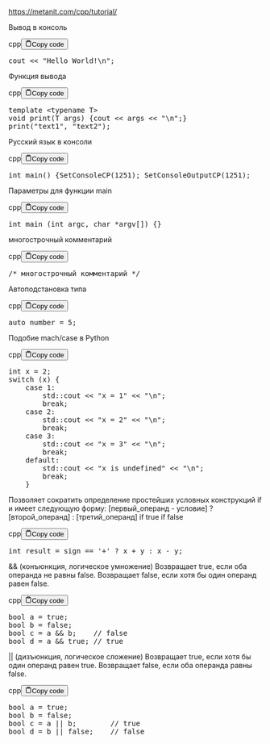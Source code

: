 <p><a href='https://metanit.com/cpp/tutorial/' target='_blank'>https://metanit.com/cpp/tutorial/</a></p>
<p>Вывод в консоль</p>
<div class="code-element"><div class="lang-line"><text>cpp</text><button class="copy-button" id="code703b" onclick="copyCode(code703, code703b)"><svg stroke="currentColor" fill="none" stroke-width="2" viewBox="0 0 24 24" stroke-linecap="round" stroke-linejoin="round" class="h-4 w-4" height="1em" width="1em" xmlns="http://www.w3.org/2000/svg"><path d="M16 4h2a2 2 0 0 1 2 2v14a2 2 0 0 1-2 2H6a2 2 0 0 1-2-2V6a2 2 0 0 1 2-2h2"></path><rect x="8" y="2" width="8" height="4" rx="1" ry="1"></rect></svg><text>Copy code</text></button></div><div class="code" id="code703"><div class="highlight"><pre><span></span><span class="n">cout</span><span class="w"> </span><span class="o">&lt;&lt;</span><span class="w"> </span><span class="s">&quot;Hello World!</span><span class="se">\n</span><span class="s">&quot;</span><span class="p">;</span>
</pre></div></div></div>

<p>Функция вывода</p>
<div class="code-element"><div class="lang-line"><text>cpp</text><button class="copy-button" id="code704b" onclick="copyCode(code704, code704b)"><svg stroke="currentColor" fill="none" stroke-width="2" viewBox="0 0 24 24" stroke-linecap="round" stroke-linejoin="round" class="h-4 w-4" height="1em" width="1em" xmlns="http://www.w3.org/2000/svg"><path d="M16 4h2a2 2 0 0 1 2 2v14a2 2 0 0 1-2 2H6a2 2 0 0 1-2-2V6a2 2 0 0 1 2-2h2"></path><rect x="8" y="2" width="8" height="4" rx="1" ry="1"></rect></svg><text>Copy code</text></button></div><div class="code" id="code704"><div class="highlight"><pre><span></span><span class="k">template</span><span class="w"> </span><span class="o">&lt;</span><span class="k">typename</span><span class="w"> </span><span class="nc">T</span><span class="o">&gt;</span>
<span class="kt">void</span><span class="w"> </span><span class="n">print</span><span class="p">(</span><span class="n">T</span><span class="w"> </span><span class="n">args</span><span class="p">)</span><span class="w"> </span><span class="p">{</span><span class="n">cout</span><span class="w"> </span><span class="o">&lt;&lt;</span><span class="w"> </span><span class="n">args</span><span class="w"> </span><span class="o">&lt;&lt;</span><span class="w"> </span><span class="s">&quot;</span><span class="se">\n</span><span class="s">&quot;</span><span class="p">;}</span>
<span class="n">print</span><span class="p">(</span><span class="s">&quot;text1&quot;</span><span class="p">,</span><span class="w"> </span><span class="s">&quot;text2&quot;</span><span class="p">);</span>
</pre></div></div></div>

<p>Русский язык в консоли</p>
<div class="code-element"><div class="lang-line"><text>cpp</text><button class="copy-button" id="code705b" onclick="copyCode(code705, code705b)"><svg stroke="currentColor" fill="none" stroke-width="2" viewBox="0 0 24 24" stroke-linecap="round" stroke-linejoin="round" class="h-4 w-4" height="1em" width="1em" xmlns="http://www.w3.org/2000/svg"><path d="M16 4h2a2 2 0 0 1 2 2v14a2 2 0 0 1-2 2H6a2 2 0 0 1-2-2V6a2 2 0 0 1 2-2h2"></path><rect x="8" y="2" width="8" height="4" rx="1" ry="1"></rect></svg><text>Copy code</text></button></div><div class="code" id="code705"><div class="highlight"><pre><span></span><span class="kt">int</span><span class="w"> </span><span class="nf">main</span><span class="p">()</span><span class="w"> </span><span class="p">{</span><span class="n">SetConsoleCP</span><span class="p">(</span><span class="mi">1251</span><span class="p">);</span><span class="w"> </span><span class="n">SetConsoleOutputCP</span><span class="p">(</span><span class="mi">1251</span><span class="p">);</span>
</pre></div></div></div>

<p>Параметры для функции main</p>
<div class="code-element"><div class="lang-line"><text>cpp</text><button class="copy-button" id="code706b" onclick="copyCode(code706, code706b)"><svg stroke="currentColor" fill="none" stroke-width="2" viewBox="0 0 24 24" stroke-linecap="round" stroke-linejoin="round" class="h-4 w-4" height="1em" width="1em" xmlns="http://www.w3.org/2000/svg"><path d="M16 4h2a2 2 0 0 1 2 2v14a2 2 0 0 1-2 2H6a2 2 0 0 1-2-2V6a2 2 0 0 1 2-2h2"></path><rect x="8" y="2" width="8" height="4" rx="1" ry="1"></rect></svg><text>Copy code</text></button></div><div class="code" id="code706"><div class="highlight"><pre><span></span><span class="kt">int</span><span class="w"> </span><span class="nf">main</span><span class="w"> </span><span class="p">(</span><span class="kt">int</span><span class="w"> </span><span class="n">argc</span><span class="p">,</span><span class="w"> </span><span class="kt">char</span><span class="w"> </span><span class="o">*</span><span class="n">argv</span><span class="p">[])</span><span class="w"> </span><span class="p">{}</span>
</pre></div></div></div>

<p>многострочный комментарий</p>
<div class="code-element"><div class="lang-line"><text>cpp</text><button class="copy-button" id="code707b" onclick="copyCode(code707, code707b)"><svg stroke="currentColor" fill="none" stroke-width="2" viewBox="0 0 24 24" stroke-linecap="round" stroke-linejoin="round" class="h-4 w-4" height="1em" width="1em" xmlns="http://www.w3.org/2000/svg"><path d="M16 4h2a2 2 0 0 1 2 2v14a2 2 0 0 1-2 2H6a2 2 0 0 1-2-2V6a2 2 0 0 1 2-2h2"></path><rect x="8" y="2" width="8" height="4" rx="1" ry="1"></rect></svg><text>Copy code</text></button></div><div class="code" id="code707"><div class="highlight"><pre><span></span><span class="cm">/* многострочный комментарий */</span>
</pre></div></div></div>

<p>Автоподстановка типа</p>
<div class="code-element"><div class="lang-line"><text>cpp</text><button class="copy-button" id="code708b" onclick="copyCode(code708, code708b)"><svg stroke="currentColor" fill="none" stroke-width="2" viewBox="0 0 24 24" stroke-linecap="round" stroke-linejoin="round" class="h-4 w-4" height="1em" width="1em" xmlns="http://www.w3.org/2000/svg"><path d="M16 4h2a2 2 0 0 1 2 2v14a2 2 0 0 1-2 2H6a2 2 0 0 1-2-2V6a2 2 0 0 1 2-2h2"></path><rect x="8" y="2" width="8" height="4" rx="1" ry="1"></rect></svg><text>Copy code</text></button></div><div class="code" id="code708"><div class="highlight"><pre><span></span><span class="k">auto</span><span class="w"> </span><span class="n">number</span><span class="w"> </span><span class="o">=</span><span class="w"> </span><span class="mi">5</span><span class="p">;</span>
</pre></div></div></div>

<p>Подобие mach/case в Python</p>
<div class="code-element"><div class="lang-line"><text>cpp</text><button class="copy-button" id="code709b" onclick="copyCode(code709, code709b)"><svg stroke="currentColor" fill="none" stroke-width="2" viewBox="0 0 24 24" stroke-linecap="round" stroke-linejoin="round" class="h-4 w-4" height="1em" width="1em" xmlns="http://www.w3.org/2000/svg"><path d="M16 4h2a2 2 0 0 1 2 2v14a2 2 0 0 1-2 2H6a2 2 0 0 1-2-2V6a2 2 0 0 1 2-2h2"></path><rect x="8" y="2" width="8" height="4" rx="1" ry="1"></rect></svg><text>Copy code</text></button></div><div class="code" id="code709"><div class="highlight"><pre><span></span><span class="kt">int</span><span class="w"> </span><span class="n">x</span><span class="w"> </span><span class="o">=</span><span class="w"> </span><span class="mi">2</span><span class="p">;</span>
<span class="k">switch</span><span class="w"> </span><span class="p">(</span><span class="n">x</span><span class="p">)</span><span class="w"> </span><span class="p">{</span>
<span class="w">    </span><span class="k">case</span><span class="w"> </span><span class="mi">1</span><span class="p">:</span>
<span class="w">        </span><span class="n">std</span><span class="o">::</span><span class="n">cout</span><span class="w"> </span><span class="o">&lt;&lt;</span><span class="w"> </span><span class="s">&quot;x = 1&quot;</span><span class="w"> </span><span class="o">&lt;&lt;</span><span class="w"> </span><span class="s">&quot;</span><span class="se">\n</span><span class="s">&quot;</span><span class="p">;</span>
<span class="w">        </span><span class="k">break</span><span class="p">;</span>
<span class="w">    </span><span class="k">case</span><span class="w"> </span><span class="mi">2</span><span class="p">:</span>
<span class="w">        </span><span class="n">std</span><span class="o">::</span><span class="n">cout</span><span class="w"> </span><span class="o">&lt;&lt;</span><span class="w"> </span><span class="s">&quot;x = 2&quot;</span><span class="w"> </span><span class="o">&lt;&lt;</span><span class="w"> </span><span class="s">&quot;</span><span class="se">\n</span><span class="s">&quot;</span><span class="p">;</span>
<span class="w">        </span><span class="k">break</span><span class="p">;</span>
<span class="w">    </span><span class="k">case</span><span class="w"> </span><span class="mi">3</span><span class="p">:</span>
<span class="w">        </span><span class="n">std</span><span class="o">::</span><span class="n">cout</span><span class="w"> </span><span class="o">&lt;&lt;</span><span class="w"> </span><span class="s">&quot;x = 3&quot;</span><span class="w"> </span><span class="o">&lt;&lt;</span><span class="w"> </span><span class="s">&quot;</span><span class="se">\n</span><span class="s">&quot;</span><span class="p">;</span>
<span class="w">        </span><span class="k">break</span><span class="p">;</span>
<span class="w">    </span><span class="k">default</span><span class="o">:</span>
<span class="w">        </span><span class="n">std</span><span class="o">::</span><span class="n">cout</span><span class="w"> </span><span class="o">&lt;&lt;</span><span class="w"> </span><span class="s">&quot;x is undefined&quot;</span><span class="w"> </span><span class="o">&lt;&lt;</span><span class="w"> </span><span class="s">&quot;</span><span class="se">\n</span><span class="s">&quot;</span><span class="p">;</span>
<span class="w">        </span><span class="k">break</span><span class="p">;</span>
<span class="w">    </span><span class="p">}</span>
</pre></div></div></div>

<p>Позволяет сократить определение простейших условных конструкций if и имеет следующую форму:
[первый_операнд - условие] ? [второй_операнд] : [третий_операнд]
                                if true             if false</p>
<div class="code-element"><div class="lang-line"><text>cpp</text><button class="copy-button" id="code710b" onclick="copyCode(code710, code710b)"><svg stroke="currentColor" fill="none" stroke-width="2" viewBox="0 0 24 24" stroke-linecap="round" stroke-linejoin="round" class="h-4 w-4" height="1em" width="1em" xmlns="http://www.w3.org/2000/svg"><path d="M16 4h2a2 2 0 0 1 2 2v14a2 2 0 0 1-2 2H6a2 2 0 0 1-2-2V6a2 2 0 0 1 2-2h2"></path><rect x="8" y="2" width="8" height="4" rx="1" ry="1"></rect></svg><text>Copy code</text></button></div><div class="code" id="code710"><div class="highlight"><pre><span></span><span class="kt">int</span><span class="w"> </span><span class="n">result</span><span class="w"> </span><span class="o">=</span><span class="w"> </span><span class="n">sign</span><span class="w"> </span><span class="o">==</span><span class="w"> </span><span class="sc">&#39;+&#39;</span><span class="w"> </span><span class="o">?</span><span class="w"> </span><span class="n">x</span><span class="w"> </span><span class="o">+</span><span class="w"> </span><span class="n">y</span><span class="w"> </span><span class="o">:</span><span class="w"> </span><span class="n">x</span><span class="w"> </span><span class="o">-</span><span class="w"> </span><span class="n">y</span><span class="p">;</span>
</pre></div></div></div>

<p>&amp;&amp; (конъюнкция, логическое умножение)
Возвращает true, если оба операнда не равны false.
Возвращает false, если хотя бы один операнд равен false.</p>
<div class="code-element"><div class="lang-line"><text>cpp</text><button class="copy-button" id="code711b" onclick="copyCode(code711, code711b)"><svg stroke="currentColor" fill="none" stroke-width="2" viewBox="0 0 24 24" stroke-linecap="round" stroke-linejoin="round" class="h-4 w-4" height="1em" width="1em" xmlns="http://www.w3.org/2000/svg"><path d="M16 4h2a2 2 0 0 1 2 2v14a2 2 0 0 1-2 2H6a2 2 0 0 1-2-2V6a2 2 0 0 1 2-2h2"></path><rect x="8" y="2" width="8" height="4" rx="1" ry="1"></rect></svg><text>Copy code</text></button></div><div class="code" id="code711"><div class="highlight"><pre><span></span><span class="kt">bool</span><span class="w"> </span><span class="n">a</span><span class="w"> </span><span class="o">=</span><span class="w"> </span><span class="nb">true</span><span class="p">;</span>
<span class="kt">bool</span><span class="w"> </span><span class="n">b</span><span class="w"> </span><span class="o">=</span><span class="w"> </span><span class="nb">false</span><span class="p">;</span>
<span class="kt">bool</span><span class="w"> </span><span class="n">c</span><span class="w"> </span><span class="o">=</span><span class="w"> </span><span class="n">a</span><span class="w"> </span><span class="o">&amp;&amp;</span><span class="w"> </span><span class="n">b</span><span class="p">;</span><span class="w">    </span><span class="c1">// false</span>
<span class="kt">bool</span><span class="w"> </span><span class="n">d</span><span class="w"> </span><span class="o">=</span><span class="w"> </span><span class="n">a</span><span class="w"> </span><span class="o">&amp;&amp;</span><span class="w"> </span><span class="nb">true</span><span class="p">;</span><span class="w"> </span><span class="c1">// true</span>
</pre></div></div></div>

<p>|| (дизъюнкция, логическое сложение)
Возвращает true, если хотя бы один операнд равен true.
Возвращает false, если оба операнда равны false.</p>
<div class="code-element"><div class="lang-line"><text>cpp</text><button class="copy-button" id="code712b" onclick="copyCode(code712, code712b)"><svg stroke="currentColor" fill="none" stroke-width="2" viewBox="0 0 24 24" stroke-linecap="round" stroke-linejoin="round" class="h-4 w-4" height="1em" width="1em" xmlns="http://www.w3.org/2000/svg"><path d="M16 4h2a2 2 0 0 1 2 2v14a2 2 0 0 1-2 2H6a2 2 0 0 1-2-2V6a2 2 0 0 1 2-2h2"></path><rect x="8" y="2" width="8" height="4" rx="1" ry="1"></rect></svg><text>Copy code</text></button></div><div class="code" id="code712"><div class="highlight"><pre><span></span><span class="kt">bool</span><span class="w"> </span><span class="n">a</span><span class="w"> </span><span class="o">=</span><span class="w"> </span><span class="nb">true</span><span class="p">;</span>
<span class="kt">bool</span><span class="w"> </span><span class="n">b</span><span class="w"> </span><span class="o">=</span><span class="w"> </span><span class="nb">false</span><span class="p">;</span>
<span class="kt">bool</span><span class="w"> </span><span class="n">c</span><span class="w"> </span><span class="o">=</span><span class="w"> </span><span class="n">a</span><span class="w"> </span><span class="o">||</span><span class="w"> </span><span class="n">b</span><span class="p">;</span><span class="w">        </span><span class="c1">// true</span>
<span class="kt">bool</span><span class="w"> </span><span class="n">d</span><span class="w"> </span><span class="o">=</span><span class="w"> </span><span class="n">b</span><span class="w"> </span><span class="o">||</span><span class="w"> </span><span class="nb">false</span><span class="p">;</span><span class="w">    </span><span class="c1">// false</span>
</pre></div></div></div>